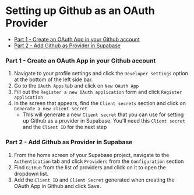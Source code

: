 <h1>Setting up Github as an OAuth Provider</h1>

- [Part 1 - Create an OAuth App in your Github account](#part-1---create-an-oauth-app-in-your-github-account)
- [Part 2 - Add Github as  Provider in Supabase](#part-2---add-github-as--provider-in-supabase)

### Part 1 - Create an OAuth App in your Github account

1. Navigate to your profile settings and click the `Developer settings` option at the bottom of the left side bar.
2. Go to the `OAuth Apps` tab and click on `New OAuth App`
3. Fill out the `Register a new OAuth application` form and click `Register application`
4. In the screen that appears, find the `Client secrets` section and click on `Generate a new client secret`
   - This will generate a new `Client secret` that you can use for setting up  Github as a provider in Supabase. You'll need this `Client secret` and the `Client ID` for the next step

### Part 2 - Add Github as  Provider in Supabase

1. From the home screen of your Supabase project, navigate to the `Authentication` tab and click `Providers` from the `Configuration` section
2. Find `GitHub` from the list of providers and click on it to open the dropdown list.
3. Add the `Client ID` and `Client Secret` generated when creating the OAuth App in Github and click Save.
